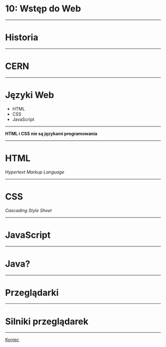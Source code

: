 <!-- .slide: data-background="#eee" -->
# 10: Wstęp do Web

------
# Historia

---
# CERN

------
<!-- .slide: data-autofragments -->
# Języki Web

- HTML
- CSS
- JavaScript

---
**HTML i CSS nie są językami programowania**

------
# HTML

*Hypertext Markup Language*

------
# CSS

*Cascading Style Sheet*

------
# JavaScript

---
# Java?

------
# Przeglądarki

------
# Silniki przeglądarek

------
[Koniec](./)
